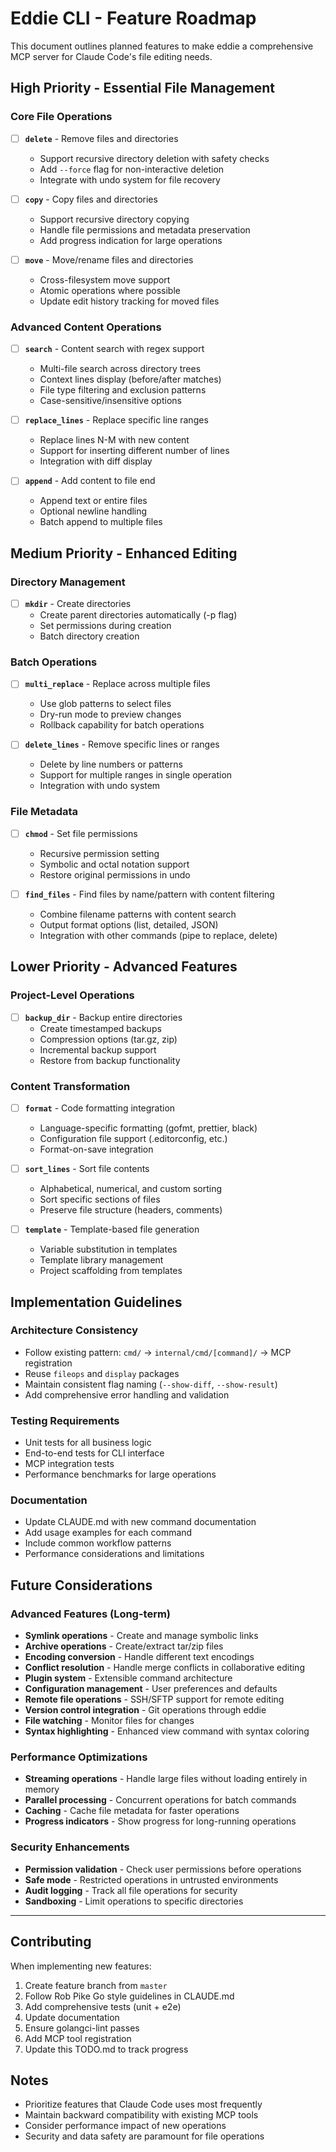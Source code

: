 # Eddie CLI - Feature Roadmap

This document outlines planned features to make eddie a comprehensive MCP server for Claude Code's file editing needs.

## High Priority - Essential File Management

### Core File Operations
- [ ] **`delete`** - Remove files and directories
  - Support recursive directory deletion with safety checks
  - Add `--force` flag for non-interactive deletion
  - Integrate with undo system for file recovery

- [ ] **`copy`** - Copy files and directories
  - Support recursive directory copying
  - Handle file permissions and metadata preservation
  - Add progress indication for large operations

- [ ] **`move`** - Move/rename files and directories
  - Cross-filesystem move support
  - Atomic operations where possible
  - Update edit history tracking for moved files

### Advanced Content Operations
- [ ] **`search`** - Content search with regex support
  - Multi-file search across directory trees
  - Context lines display (before/after matches)
  - File type filtering and exclusion patterns
  - Case-sensitive/insensitive options

- [ ] **`replace_lines`** - Replace specific line ranges
  - Replace lines N-M with new content
  - Support for inserting different number of lines
  - Integration with diff display

- [ ] **`append`** - Add content to file end
  - Append text or entire files
  - Optional newline handling
  - Batch append to multiple files

## Medium Priority - Enhanced Editing

### Directory Management
- [ ] **`mkdir`** - Create directories
  - Create parent directories automatically (-p flag)
  - Set permissions during creation
  - Batch directory creation

### Batch Operations
- [ ] **`multi_replace`** - Replace across multiple files
  - Use glob patterns to select files
  - Dry-run mode to preview changes
  - Rollback capability for batch operations

- [ ] **`delete_lines`** - Remove specific lines or ranges
  - Delete by line numbers or patterns
  - Support for multiple ranges in single operation
  - Integration with undo system

### File Metadata
- [ ] **`chmod`** - Set file permissions
  - Recursive permission setting
  - Symbolic and octal notation support
  - Restore original permissions in undo

- [ ] **`find_files`** - Find files by name/pattern with content filtering
  - Combine filename patterns with content search
  - Output format options (list, detailed, JSON)
  - Integration with other commands (pipe to replace, delete)

## Lower Priority - Advanced Features

### Project-Level Operations
- [ ] **`backup_dir`** - Backup entire directories
  - Create timestamped backups
  - Compression options (tar.gz, zip)
  - Incremental backup support
  - Restore from backup functionality

### Content Transformation
- [ ] **`format`** - Code formatting integration
  - Language-specific formatting (gofmt, prettier, black)
  - Configuration file support (.editorconfig, etc.)
  - Format-on-save integration

- [ ] **`sort_lines`** - Sort file contents
  - Alphabetical, numerical, and custom sorting
  - Sort specific sections of files
  - Preserve file structure (headers, comments)

- [ ] **`template`** - Template-based file generation
  - Variable substitution in templates
  - Template library management
  - Project scaffolding from templates

## Implementation Guidelines

### Architecture Consistency
- Follow existing pattern: `cmd/` → `internal/cmd/[command]/` → MCP registration
- Reuse `fileops` and `display` packages
- Maintain consistent flag naming (`--show-diff`, `--show-result`)
- Add comprehensive error handling and validation

### Testing Requirements
- Unit tests for all business logic
- End-to-end tests for CLI interface
- MCP integration tests
- Performance benchmarks for large operations

### Documentation
- Update CLAUDE.md with new command documentation
- Add usage examples for each command
- Include common workflow patterns
- Performance considerations and limitations

## Future Considerations

### Advanced Features (Long-term)
- **Symlink operations** - Create and manage symbolic links
- **Archive operations** - Create/extract tar/zip files
- **Encoding conversion** - Handle different text encodings
- **Conflict resolution** - Handle merge conflicts in collaborative editing
- **Plugin system** - Extensible command architecture
- **Configuration management** - User preferences and defaults
- **Remote file operations** - SSH/SFTP support for remote editing
- **Version control integration** - Git operations through eddie
- **File watching** - Monitor files for changes
- **Syntax highlighting** - Enhanced view command with syntax coloring

### Performance Optimizations
- **Streaming operations** - Handle large files without loading entirely in memory
- **Parallel processing** - Concurrent operations for batch commands
- **Caching** - Cache file metadata for faster operations
- **Progress indicators** - Show progress for long-running operations

### Security Enhancements
- **Permission validation** - Check user permissions before operations
- **Safe mode** - Restricted operations in untrusted environments
- **Audit logging** - Track all file operations for security
- **Sandboxing** - Limit operations to specific directories

---

## Contributing

When implementing new features:

1. Create feature branch from `master`
2. Follow Rob Pike Go style guidelines in CLAUDE.md
3. Add comprehensive tests (unit + e2e)
4. Update documentation
5. Ensure golangci-lint passes
6. Add MCP tool registration
7. Update this TODO.md to track progress

## Notes

- Prioritize features that Claude Code uses most frequently
- Maintain backward compatibility with existing MCP tools
- Consider performance impact of new operations
- Security and data safety are paramount for file operations